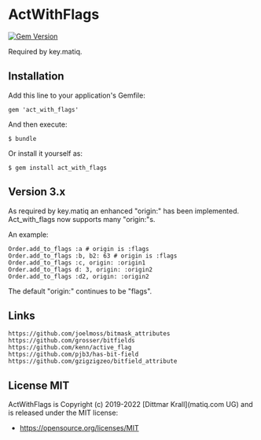 # ActWithFlags
[![Gem Version](https://badge.fury.io/rb/act_with_flags.png)](http://badge.fury.io/rb/act_with_flags)

Required by key.matiq.

## Installation

Add this line to your application's Gemfile:

    gem 'act_with_flags'

And then execute:

    $ bundle

Or install it yourself as:

    $ gem install act_with_flags

## Version 3.x

As required by key.matiq an enhanced "origin:" has been implemented.
Act_with_flags now supports many "origin:"s.

An example:

~~~
Order.add_to_flags :a # origin is :flags
Order.add_to_flags :b, b2: 63 # origin is :flags
Order.add_to_flags :c, origin: :origin1
Order.add_to_flags d: 3, origin: :origin2
Order.add_to_flags :d2, origin: :origin2
~~~

The default "origin:" continues to be "flags".

## Links

~~~~
https://github.com/joelmoss/bitmask_attributes
https://github.com/grosser/bitfields
https://github.com/kenn/active_flag
https://github.com/pjb3/has-bit-field
https://github.com/gzigzigzeo/bitfield_attribute
~~~~

## License MIT

ActWithFlags is Copyright (c) 2019-2022 [Dittmar Krall](matiq.com UG) and
is released under the MIT license:

* https://opensource.org/licenses/MIT
